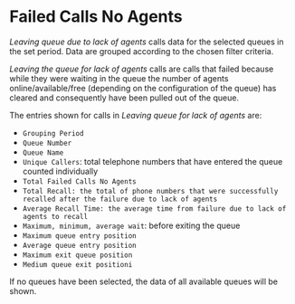 # Failed Calls No Agents

*Leaving queue due to lack of agents* calls data 
for the selected queues in the set period.
Data are grouped according to the chosen filter criteria.

*Leaving the queue for lack of agents* calls are calls
that failed because while they were waiting in the queue the 
number of agents online/available/free (depending on the 
configuration of the queue) has cleared and consequently have 
been pulled out of the queue.

The entries shown for calls in *Leaving queue for lack of
agents* are:

- `Grouping Period`
- `Queue Number`
- `Queue Name`
- `Unique Callers`: total telephone numbers that have entered the queue
counted individually
- `Total Failed Calls No Agents`
- `Total Recall: the total of phone numbers that were successfully recalled after the failure due to lack of agents`
- `Average Recall Time: the average time from failure due to lack of agents to recall`
- `Maximum, minimum, average wait`: before exiting the queue
- `Maximum queue entry position`
- `Average queue entry position`
- `Maximum exit queue position`
- `Medium queue exit positioni`

If no queues have been selected, the data of all available queues will 
be shown.
